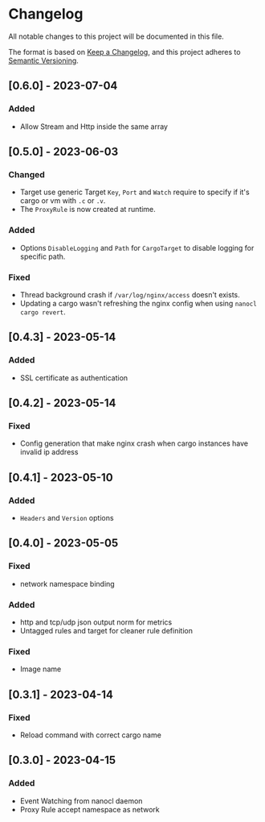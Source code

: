 # Changelog

All notable changes to this project will be documented in this file.

The format is based on [Keep a Changelog](https://keepachangelog.com/en/1.0.0/),
and this project adheres to [Semantic Versioning](https://semver.org/spec/v2.0.0.html).

## [0.6.0] - 2023-07-04

### Added

- Allow Stream and Http inside the same array

## [0.5.0] - 2023-06-03

### Changed

- Target use generic Target `Key`, `Port` and `Watch` require to specify if it's cargo or vm with `.c` or `.v`.
- The `ProxyRule` is now created at runtime.

### Added

- Options `DisableLogging` and `Path` for `CargoTarget` to disable logging for specific path.

### Fixed

- Thread background crash if `/var/log/nginx/access` doesn't exists.
- Updating a cargo wasn't refreshing the nginx config when using `nanocl cargo revert`.

## [0.4.3] - 2023-05-14

### Added

- SSL certificate as authentication

## [0.4.2] - 2023-05-14

### Fixed

- Config generation that make nginx crash when cargo instances have invalid ip address

## [0.4.1] - 2023-05-10

### Added

- `Headers` and `Version` options

## [0.4.0] - 2023-05-05

### Fixed

- network namespace binding

### Added

- http and tcp/udp json output norm for metrics
- Untagged rules and target for cleaner rule definition

### Fixed

- Image name

## [0.3.1] - 2023-04-14

### Fixed

- Reload command with correct cargo name

## [0.3.0] - 2023-04-15

### Added

- Event Watching from nanocl daemon
- Proxy Rule accept namespace as network
